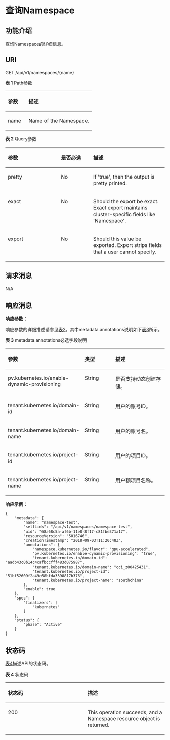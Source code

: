 # 查询Namespace<a name="cci_02_3004"></a>

## 功能介绍<a name="scf9d2368d0b84db5ada29db6edfd4bbd"></a>

查询Namespace的详细信息。

## URI<a name="sb2f55ca34eb140d59a0949c9d56ac022"></a>

GET /api/v1/namespaces/\{name\}

**表 1**  Path参数

<a name="table1696332124519"></a>
<table><thead align="left"><tr id="row11961332194516"><th class="cellrowborder" valign="top" width="24%" id="mcps1.2.3.1.1"><p id="p396032144518"><a name="p396032144518"></a><a name="p396032144518"></a>参数</p>
</th>
<th class="cellrowborder" valign="top" width="76%" id="mcps1.2.3.1.2"><p id="p18962325454"><a name="p18962325454"></a><a name="p18962325454"></a>描述</p>
</th>
</tr>
</thead>
<tbody><tr id="row9960327457"><td class="cellrowborder" valign="top" width="24%" headers="mcps1.2.3.1.1 "><p id="p1496113214456"><a name="p1496113214456"></a><a name="p1496113214456"></a>name</p>
</td>
<td class="cellrowborder" valign="top" width="76%" headers="mcps1.2.3.1.2 "><p id="p796193274515"><a name="p796193274515"></a><a name="p796193274515"></a>Name of the Namespace.</p>
</td>
</tr>
</tbody>
</table>

**表 2**  Query参数

<a name="zh-cn_topic_0079614931_table56165728"></a>
<table><thead align="left"><tr id="zh-cn_topic_0079614931_row20888703"><th class="cellrowborder" valign="top" width="33.33333333333333%" id="mcps1.2.4.1.1"><p id="zh-cn_topic_0079614931_p14263389"><a name="zh-cn_topic_0079614931_p14263389"></a><a name="zh-cn_topic_0079614931_p14263389"></a>参数</p>
</th>
<th class="cellrowborder" valign="top" width="20.202020202020204%" id="mcps1.2.4.1.2"><p id="p20413034201629"><a name="p20413034201629"></a><a name="p20413034201629"></a>是否必选</p>
</th>
<th class="cellrowborder" valign="top" width="46.464646464646464%" id="mcps1.2.4.1.3"><p id="zh-cn_topic_0079614931_p32345284"><a name="zh-cn_topic_0079614931_p32345284"></a><a name="zh-cn_topic_0079614931_p32345284"></a>描述</p>
</th>
</tr>
</thead>
<tbody><tr id="zh-cn_topic_0079614931_row2722332"><td class="cellrowborder" valign="top" width="33.33333333333333%" headers="mcps1.2.4.1.1 "><p id="zh-cn_topic_0079614931_p19182316"><a name="zh-cn_topic_0079614931_p19182316"></a><a name="zh-cn_topic_0079614931_p19182316"></a>pretty</p>
</td>
<td class="cellrowborder" valign="top" width="20.202020202020204%" headers="mcps1.2.4.1.2 "><p id="zh-cn_topic_0079614931_p10263773"><a name="zh-cn_topic_0079614931_p10263773"></a><a name="zh-cn_topic_0079614931_p10263773"></a>No</p>
</td>
<td class="cellrowborder" valign="top" width="46.464646464646464%" headers="mcps1.2.4.1.3 "><p id="zh-cn_topic_0079614931_p26059286"><a name="zh-cn_topic_0079614931_p26059286"></a><a name="zh-cn_topic_0079614931_p26059286"></a>If 'true', then the output is pretty printed.</p>
</td>
</tr>
<tr id="re57ad01ee3a34ce8a3654fb86a2fda40"><td class="cellrowborder" valign="top" width="33.33333333333333%" headers="mcps1.2.4.1.1 "><p id="a63bd058863724e12b9d15146171392f0"><a name="a63bd058863724e12b9d15146171392f0"></a><a name="a63bd058863724e12b9d15146171392f0"></a>exact</p>
</td>
<td class="cellrowborder" valign="top" width="20.202020202020204%" headers="mcps1.2.4.1.2 "><p id="ae54f3dedf0af4ebfad7f25d07b720fa3"><a name="ae54f3dedf0af4ebfad7f25d07b720fa3"></a><a name="ae54f3dedf0af4ebfad7f25d07b720fa3"></a>No</p>
</td>
<td class="cellrowborder" valign="top" width="46.464646464646464%" headers="mcps1.2.4.1.3 "><p id="zh-cn_topic_0079614931_p398385119426"><a name="zh-cn_topic_0079614931_p398385119426"></a><a name="zh-cn_topic_0079614931_p398385119426"></a>Should the export be exact. Exact export maintains cluster-specific fields like 'Namespace'.</p>
</td>
</tr>
<tr id="radf0b1c1f27e4c64ab4302c90a1be0e1"><td class="cellrowborder" valign="top" width="33.33333333333333%" headers="mcps1.2.4.1.1 "><p id="a6e0c1acd92cc45b38eb0423933ea7004"><a name="a6e0c1acd92cc45b38eb0423933ea7004"></a><a name="a6e0c1acd92cc45b38eb0423933ea7004"></a>export</p>
</td>
<td class="cellrowborder" valign="top" width="20.202020202020204%" headers="mcps1.2.4.1.2 "><p id="aa87f0f2c7d234e6292a7f45884335324"><a name="aa87f0f2c7d234e6292a7f45884335324"></a><a name="aa87f0f2c7d234e6292a7f45884335324"></a>No</p>
</td>
<td class="cellrowborder" valign="top" width="46.464646464646464%" headers="mcps1.2.4.1.3 "><p id="aae71f6e3574c4b11883d9f396d6b5924"><a name="aae71f6e3574c4b11883d9f396d6b5924"></a><a name="aae71f6e3574c4b11883d9f396d6b5924"></a>Should this value be exported. Export strips fields that a user cannot specify.</p>
</td>
</tr>
</tbody>
</table>

## 请求消息<a name="sb8143102599b4bd19398ad00f0bcd799"></a>

N/A

## 响应消息<a name="sa8800f7e4a154473b712eb496a26a20a"></a>

**响应参数：**

响应参数的详细描述请参见[表2](创建Namespace.md#zh-cn_topic_0079615062_ref458759029)。其中metadata.annotations说明如下[表3](#table759162211124)所示。

**表 3**  metadata.annotations必选字段说明

<a name="table759162211124"></a>
<table><thead align="left"><tr id="row0591622101219"><th class="cellrowborder" valign="top" width="26.97%" id="mcps1.2.4.1.1"><p id="p1975132291213"><a name="p1975132291213"></a><a name="p1975132291213"></a>参数</p>
</th>
<th class="cellrowborder" valign="top" width="24.42%" id="mcps1.2.4.1.2"><p id="p87522211129"><a name="p87522211129"></a><a name="p87522211129"></a>类型</p>
</th>
<th class="cellrowborder" valign="top" width="48.61%" id="mcps1.2.4.1.3"><p id="p1075142218127"><a name="p1075142218127"></a><a name="p1075142218127"></a>描述</p>
</th>
</tr>
</thead>
<tbody><tr id="row13751122161210"><td class="cellrowborder" valign="top" width="26.97%" headers="mcps1.2.4.1.1 "><p id="p689191014121"><a name="p689191014121"></a><a name="p689191014121"></a>pv.kubernetes.io/enable-dynamic-provisioning</p>
</td>
<td class="cellrowborder" valign="top" width="24.42%" headers="mcps1.2.4.1.2 "><p id="p19751022111211"><a name="p19751022111211"></a><a name="p19751022111211"></a>String</p>
</td>
<td class="cellrowborder" valign="top" width="48.61%" headers="mcps1.2.4.1.3 "><p id="p115541816129"><a name="p115541816129"></a><a name="p115541816129"></a>是否支持动态创建存储。</p>
</td>
</tr>
<tr id="row1499785020124"><td class="cellrowborder" valign="top" width="26.97%" headers="mcps1.2.4.1.1 "><p id="p11997175031212"><a name="p11997175031212"></a><a name="p11997175031212"></a>tenant.kubernetes.io/domain-id</p>
</td>
<td class="cellrowborder" valign="top" width="24.42%" headers="mcps1.2.4.1.2 "><p id="p114411249141413"><a name="p114411249141413"></a><a name="p114411249141413"></a>String</p>
</td>
<td class="cellrowborder" valign="top" width="48.61%" headers="mcps1.2.4.1.3 "><p id="p6997195015128"><a name="p6997195015128"></a><a name="p6997195015128"></a>用户的账号ID。</p>
</td>
</tr>
<tr id="row191704511126"><td class="cellrowborder" valign="top" width="26.97%" headers="mcps1.2.4.1.1 "><p id="p181706518124"><a name="p181706518124"></a><a name="p181706518124"></a>tenant.kubernetes.io/domain-name</p>
</td>
<td class="cellrowborder" valign="top" width="24.42%" headers="mcps1.2.4.1.2 "><p id="p645744931416"><a name="p645744931416"></a><a name="p645744931416"></a>String</p>
</td>
<td class="cellrowborder" valign="top" width="48.61%" headers="mcps1.2.4.1.3 "><p id="p15170165112125"><a name="p15170165112125"></a><a name="p15170165112125"></a>用户的账号名。</p>
</td>
</tr>
<tr id="row93581510128"><td class="cellrowborder" valign="top" width="26.97%" headers="mcps1.2.4.1.1 "><p id="p14358165171218"><a name="p14358165171218"></a><a name="p14358165171218"></a>tenant.kubernetes.io/project-id</p>
</td>
<td class="cellrowborder" valign="top" width="24.42%" headers="mcps1.2.4.1.2 "><p id="p3457349201411"><a name="p3457349201411"></a><a name="p3457349201411"></a>String</p>
</td>
<td class="cellrowborder" valign="top" width="48.61%" headers="mcps1.2.4.1.3 "><p id="p5358115114122"><a name="p5358115114122"></a><a name="p5358115114122"></a>用户的项目ID。</p>
</td>
</tr>
<tr id="row3285164119146"><td class="cellrowborder" valign="top" width="26.97%" headers="mcps1.2.4.1.1 "><p id="p5285124118146"><a name="p5285124118146"></a><a name="p5285124118146"></a>tenant.kubernetes.io/project-name</p>
</td>
<td class="cellrowborder" valign="top" width="24.42%" headers="mcps1.2.4.1.2 "><p id="p3472649171413"><a name="p3472649171413"></a><a name="p3472649171413"></a>String</p>
</td>
<td class="cellrowborder" valign="top" width="48.61%" headers="mcps1.2.4.1.3 "><p id="p1028517416144"><a name="p1028517416144"></a><a name="p1028517416144"></a>用户额项目名称。</p>
</td>
</tr>
</tbody>
</table>

**响应示例：**

```
{
    "metadata": {
        "name": "namespace-test",
        "selfLink": "/api/v1/namespaces/namespace-test",
        "uid": "68a68c5a-af6b-11e8-8f17-c81fbe371a17",
        "resourceVersion": "5016746",
        "creationTimestamp": "2018-09-03T11:20:48Z",
        "annotations": {
            "namespace.kubernetes.io/flavor": "gpu-accelerated",
            "pv.kubernetes.io/enable-dynamic-provisioning": "true",
            "tenant.kubernetes.io/domain-id": "aadb43c0b14c4cafbccfff483d075987",
            "tenant.kubernetes.io/domain-name": "cci_z00425431",
            "tenant.kubernetes.io/project-id": "51bf52609f2a49c68bfda3398817b376",
            "tenant.kubernetes.io/project-name": "southchina"
        },
        "enable": true
    },
    "spec": {
        "finalizers": [
            "kubernetes"
        ]
    },
    "status": {
        "phase": "Active"
    }
}
```

## 状态码<a name="s7e98581a81a84cc9b0ed724e05454b12"></a>

[表4](#zh-cn_topic_0079614931_table8575450)描述API的状态码。

**表 4**  状态码

<a name="zh-cn_topic_0079614931_table8575450"></a>
<table><thead align="left"><tr id="zh-cn_topic_0079614931_row63149496"><th class="cellrowborder" valign="top" width="50%" id="mcps1.2.3.1.1"><p id="p49872066201629"><a name="p49872066201629"></a><a name="p49872066201629"></a>状态码</p>
</th>
<th class="cellrowborder" valign="top" width="50%" id="mcps1.2.3.1.2"><p id="zh-cn_topic_0079614931_p60827539"><a name="zh-cn_topic_0079614931_p60827539"></a><a name="zh-cn_topic_0079614931_p60827539"></a>描述</p>
</th>
</tr>
</thead>
<tbody><tr id="zh-cn_topic_0079614931_row28083633"><td class="cellrowborder" valign="top" width="50%" headers="mcps1.2.3.1.1 "><p id="zh-cn_topic_0079614931_p60181840"><a name="zh-cn_topic_0079614931_p60181840"></a><a name="zh-cn_topic_0079614931_p60181840"></a>200</p>
</td>
<td class="cellrowborder" valign="top" width="50%" headers="mcps1.2.3.1.2 "><p id="zh-cn_topic_0079614931_p42890904"><a name="zh-cn_topic_0079614931_p42890904"></a><a name="zh-cn_topic_0079614931_p42890904"></a>This operation succeeds, and a Namespace resource object is returned.</p>
</td>
</tr>
</tbody>
</table>

